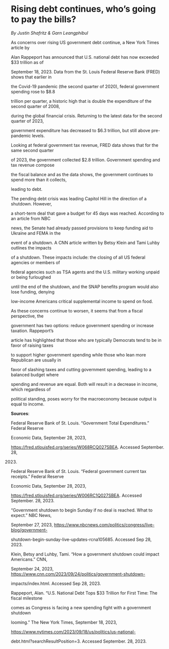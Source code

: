 # Rising debt continues, who’s going to pay the bills?



*By Justin Shafritz & Garn Leangphibul*



As concerns over rising US government debt continue, a New York Times article by

Alan Rappeport has announced that U.S. national debt has now exceeded $33 trillion as of

September 18, 2023. Data from the St. Louis Federal Reserve Bank (FRED) shows that earlier in

the Covid-19 pandemic (the second quarter of 2020), federal government spending rose to $8.8

trillion per quarter, a historic high that is double the expenditure of the second quarter of 2008,

during the global financial crisis. Returning to the latest data for the second quarter of 2023,

government expenditure has decreased to $6.3 trillion, but still above pre-pandemic levels.

Looking at federal government tax revenue, FRED data shows that for the same second quarter

of 2023, the government collected $2.8 trillion. Government spending and tax revenue compose

the fiscal balance and as the data shows, the government continues to spend more than it collects,

leading to debt.



The pending debt crisis was leading Capitol Hill in the direction of a shutdown. However,

a short-term deal that gave a budget for 45 days was reached. According to an article from NBC

news, the Senate had already passed provisions to keep funding aid to Ukraine and FEMA in the

event of a shutdown. A CNN article written by Betsy Klein and Tami Luhby outlines the impacts

of a shutdown. These impacts include: the closing of all US federal agencies or members of

federal agencies such as TSA agents and the U.S. military working unpaid or being furloughed

until the end of the shutdown, and the SNAP benefits program would also lose funding, denying

low-income Americans critical supplemental income to spend on food.



As these concerns continue to worsen, it seems that from a fiscal perspective, the

government has two options: reduce government spending or increase taxation. Rappeport’s

article has highlighted that those who are typically Democrats tend to be in favor of raising taxes

to support higher government spending while those who lean more Republican are usually in

favor of slashing taxes and cutting government spending, leading to a balanced budget where

spending and revenue are equal. Both will result in a decrease in income, which regardless of

political standing, poses worry for the macroeconomy because output is equal to income.





**Sources**:

Federal Reserve Bank of St. Louis. “Government Total Expenditures.” Federal Reserve

Economic Data, September 28, 2023,

https://fred.stlouisfed.org/series/W068RCQ027SBEA. Accessed September. 28,

2023.



Federal Reserve Bank of St. Louis. “Federal government current tax receipts.” Federal Reserve

Economic Data, September 28, 2023,

https://fred.stlouisfed.org/series/W006RC1Q027SBEA. Accessed September. 28, 2023.



“Government shutdown to begin Sunday if no deal is reached. What to expect.” NBC News,

September 27, 2023, https://www.nbcnews.com/politics/congress/live-blog/government-

shutdown-begin-sunday-live-updates-rcna105685. Accessed Sep 28, 2023.



Klein, Betsy and Luhby, Tami. “How a government shutdown could impact Americans.” CNN,

September 24, 2023, https://www.cnn.com/2023/09/24/politics/government-shutdown-

impacts/index.html. Accessed Sep 28, 2023.



Rappeport, Alan. “U.S. National Debt Tops $33 Trillion for First Time: The fiscal milestone

comes as Congress is facing a new spending fight with a government shutdown

looming.” The New York Times, September 18, 2023,

https://www.nytimes.com/2023/09/18/us/politics/us-national-

debt.html?searchResultPosition=3. Accessed September. 28, 2023.